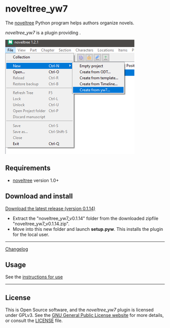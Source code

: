 # noveltree_yw7

The [noveltree](https://peter88213.github.io/noveltree/) Python program helps authors organize novels.  

*noveltree_yw7* is a plugin providing . 

![Screenshot](Screenshots/screen01.png)

## Requirements

- [noveltree](https://peter88213.github.io/noveltree/) version 1.0+

## Download and install

[Download the latest release (version 0.1.14)](https://github.com/peter88213/noveltree_yw7/raw/main/dist/noveltree_yw7_v0.1.14.zip)

- Extract the "noveltree_yw7_v0.1.14" folder from the downloaded zipfile "noveltree_yw7_v0.1.14.zip".
- Move into this new folder and launch **setup.pyw**. This installs the plugin for the local user.

---

[Changelog](changelog)

## Usage

See the [instructions for use](usage)

---

## License

This is Open Source software, and the *noveltree_yw7* plugin is licensed under GPLv3. See the
[GNU General Public License website](https://www.gnu.org/licenses/gpl-3.0.en.html) for more
details, or consult the [LICENSE](https://github.com/peter88213/noveltree_yw7/blob/main/LICENSE) file.
